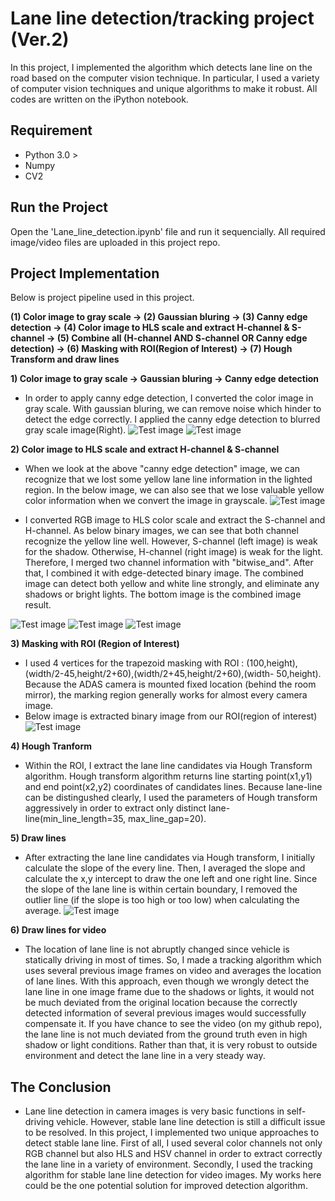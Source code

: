 # Lane line detection/tracking project (Ver.2)
In this project, I implemented the algorithm which detects lane line on the road based on the computer vision technique. In particular, I used a variety of computer vision techniques and unique algorithms to make it robust. All codes are written on the iPython notebook. 

## Requirement 
- Python 3.0 >
- Numpy
- CV2
  
## Run the Project 
Open the 'Lane_line_detection.ipynb' file and run it sequencially. All required image/video files are uploaded in this project repo.

## Project Implementation
Below is project pipeline used in this project.

**(1) Color image to gray scale → (2) Gaussian bluring → (3) Canny edge detection → (4) Color image to HLS scale and extract H-channel & S-channel → (5) Combine all (H-channel AND S-channel OR Canny edge detection) → (6) Masking with ROI(Region of Interest) → (7) Hough Transform and draw lines** 

**1) Color image to gray scale → Gaussian bluring → Canny edge detection** 

- In order to apply canny edge detection, I converted the color image in gray scale. With gaussian bluring, we can remove noise which hinder to detect the edge correctly. I applied the canny edge detection to blurred gray scale image(Right).
![Test image](https://github.com/KHKANG36/Lane-Lines-Finding-Project/blob/master/sample_images/DK2.jpg) ![Test image](https://github.com/KHKANG36/Lane-Lines-Finding-Project/blob/master/sample_images/edge_detect_result.png)

**2) Color image to HLS scale and extract H-channel & S-channel** 
- When we look at the above "canny edge detection" image, we can recognize that we lost some yellow lane line information in the lighted region. In the below image, we can also see that we lose valuable yellow color information when we convert the image in grayscale.
![Test image](https://github.com/KHKANG36/Lane-Lines-Finding-Project/blob/master/sample_images/gray_scale_yellowline.png) 

- I converted RGB image to HLS color scale and extract the S-channel and H-channel. As below binary images, we can see that both channel recognize the yellow line well. However, S-channel (left image) is weak for the shadow. Otherwise, H-channel (right image) is weak for the light. Therefore, I merged two channel information with "bitwise_and". After that, I combined it with edge-detected binary image. The combined image can detect both yellow and white line strongly, and eliminate any shadows or bright lights. The bottom image is the combined image result. 

![Test image](https://github.com/KHKANG36/Lane-Lines-Finding-Project/blob/master/sample_images/s_channel_result.png)
![Test image](https://github.com/KHKANG36/Lane-Lines-Finding-Project/blob/master/sample_images/h_channel_result.png) 
![Test image](https://github.com/KHKANG36/Lane-Lines-Finding-Project/blob/master/sample_images/combined_result.png) 

**3) Masking with ROI (Region of Interest)** 
- I used 4 vertices for the trapezoid masking with ROI : (100,height),(width/2-45,height/2+60),(width/2+45,height/2+60),(width-
50,height). Because the ADAS camera is mounted fixed location (behind the room mirror), the marking region generally works for almost every camera image.  
- Below image is extracted binary image from our ROI(region of interest)
![Test image](https://github.com/KHKANG36/Lane-Lines-Finding-Project/blob/master/sample_images/masked_result.png)

**4) Hough Tranform** 
- Within the ROI, I extract the lane line candidates via Hough Transform algorithm. Hough transform algorithm returns line starting point(x1,y1) and end point(x2,y2) coordinates of candidates lines. Because lane-line can be distingushed clearly, I used the parameters of Hough transform aggressively in order to extract only distinct lane-line(min_line_length=35, max_line_gap=20). 

**5) Draw lines** 
- After extracting the lane line candidates via Hough transform, I initially calculate the slope of the every line. Then, I averaged the slope and calculate the x,y intercept to draw the one left and one right line. Since the slope of the lane line is within certain boundary, I removed the outlier line (if the slope is too high or too low) when calculating the average.
![Test image](https://github.com/KHKANG36/Lane-Lines-Finding-Project/blob/master/sample_images/Lanefind_result.png)

**6) Draw lines for video** 
- The location of lane line is not abruptly changed since vehicle is statically driving in most of times. So, I made a tracking algorithm which uses several previous image frames on video and averages the location of lane lines. With this approach, even though we wrongly detect the lane line in one image frame due to the shadows or lights, it would not be much deviated from the original location because the correctly detected information of several previous images would successfully compensate it. If you have chance to see the video (on my github repo), the lane line is not much deviated from the ground truth even in high shadow or light conditions. Rather than that, it is very robust to outside environment and detect the lane line in a very steady way.    

## The Conclusion
- Lane line detection in camera images is very basic functions in self-driving vehicle. However, stable lane line detection is still a difficult issue to be resolved. In this project, I implemented two unique approaches to detect stable lane line. First of all, I used several color channels not only RGB channel but also HLS and HSV channel in order to extract correctly the lane line in a variety of environment. Secondly, I used the tracking algorithm for stable lane line detection for video images. My works here could be the one potential solution for improved detection algorithm. 
